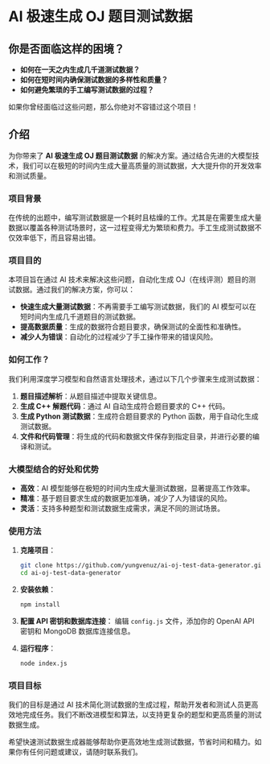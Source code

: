 # AI 极速生成 OJ 题目测试数据

## 你是否面临这样的困境？

- **如何在一天之内生成几千道测试数据？**
- **如何在短时间内确保测试数据的多样性和质量？**
- **如何避免繁琐的手工编写测试数据的过程？**

如果你曾经面临过这些问题，那么你绝对不容错过这个项目！

## 介绍

为你带来了 **AI 极速生成 OJ 题目测试数据** 的解决方案。通过结合先进的大模型技术，我们可以在极短的时间内生成大量高质量的测试数据，大大提升你的开发效率和测试质量。

### 项目背景

在传统的出题中，编写测试数据是一个耗时且枯燥的工作。尤其是在需要生成大量数据以覆盖各种测试场景时，这一过程变得尤为繁琐和费力。手工生成测试数据不仅效率低下，而且容易出错。

### 项目目的

本项目旨在通过 AI 技术来解决这些问题，自动化生成 OJ（在线评测）题目的测试数据。通过我们的解决方案，你可以：

- **快速生成大量测试数据**：不再需要手工编写测试数据，我们的 AI 模型可以在短时间内生成几千道题目的测试数据。
- **提高数据质量**：生成的数据符合题目要求，确保测试的全面性和准确性。
- **减少人为错误**：自动化的过程减少了手工操作带来的错误风险。

### 如何工作？

我们利用深度学习模型和自然语言处理技术，通过以下几个步骤来生成测试数据：

1. **题目描述解析**：从题目描述中提取关键信息。
2. **生成 C++ 解题代码**：通过 AI 自动生成符合题目要求的 C++ 代码。
3. **生成 Python 测试数据**：生成符合题目要求的 Python 函数，用于自动化生成测试数据。
4. **文件和代码管理**：将生成的代码和数据文件保存到指定目录，并进行必要的编译和测试。

### 大模型结合的好处和优势

- **高效**：AI 模型能够在极短的时间内生成大量测试数据，显著提高工作效率。
- **精准**：基于题目要求生成的数据更加准确，减少了人为错误的风险。
- **灵活**：支持多种题型和测试数据生成需求，满足不同的测试场景。

### 使用方法

1. **克隆项目**：
    ```bash
    git clone https://github.com/yungvenuz/ai-oj-test-data-generator.git
    cd ai-oj-test-data-generator
    ```

2. **安装依赖**：
    ```bash
    npm install
    ```

3. **配置 API 密钥和数据库连接**：
    编辑 `config.js` 文件，添加你的 OpenAI API 密钥和 MongoDB 数据库连接信息。

4. **运行程序**：
    ```bash
    node index.js
    ```

### 项目目标

我们的目标是通过 AI 技术简化测试数据的生成过程，帮助开发者和测试人员更高效地完成任务。我们不断改进模型和算法，以支持更复杂的题型和更高质量的测试数据生成。

希望快速测试数据生成器能够帮助你更高效地生成测试数据，节省时间和精力。如果你有任何问题或建议，请随时联系我们。
